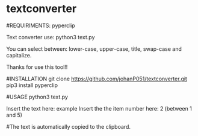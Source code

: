 # textconverter
#REQUIRIMENTS:
pyperclip

Text converter use:
python3 text.py

You can select between: lower-case, upper-case, title, swap-case and capitalize.

Thanks for use this tool!!

#INSTALLATION
git clone https://github.com/johanP051/textconverter.git
pip3 install pyperclip

#USAGE
python3 text.py

Insert the text here: example
Insert the the item number here: 2 (between 1 and 5)

#The text is automatically copied to the clipboard.
